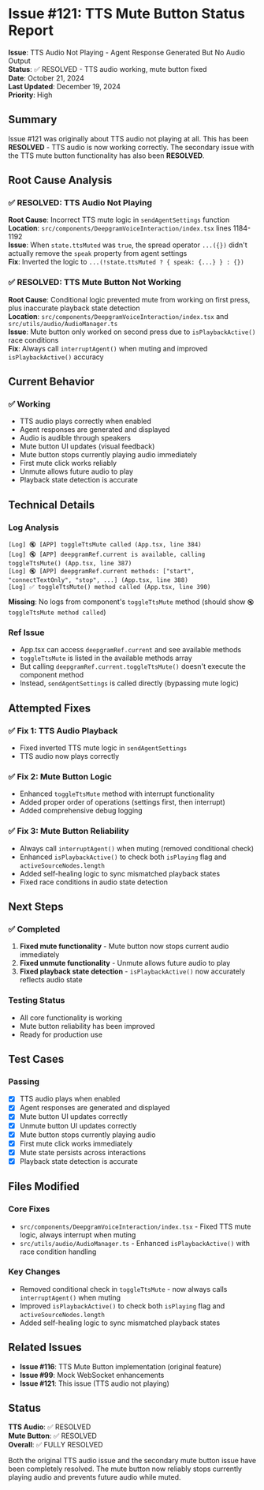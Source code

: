 # Issue #121: TTS Mute Button Status Report

**Issue**: TTS Audio Not Playing - Agent Response Generated But No Audio Output  
**Status**: ✅ RESOLVED - TTS audio working, mute button fixed  
**Date**: October 21, 2024  
**Last Updated**: December 19, 2024  
**Priority**: High  

## Summary

Issue #121 was originally about TTS audio not playing at all. This has been **RESOLVED** - TTS audio is now working correctly. The secondary issue with the TTS mute button functionality has also been **RESOLVED**.

## Root Cause Analysis

### ✅ **RESOLVED: TTS Audio Not Playing**
**Root Cause**: Incorrect TTS mute logic in `sendAgentSettings` function  
**Location**: `src/components/DeepgramVoiceInteraction/index.tsx` lines 1184-1192  
**Issue**: When `state.ttsMuted` was `true`, the spread operator `...({})` didn't actually remove the `speak` property from agent settings  
**Fix**: Inverted the logic to `...(!state.ttsMuted ? { speak: {...} } : {})`  

### ✅ **RESOLVED: TTS Mute Button Not Working**
**Root Cause**: Conditional logic prevented mute from working on first press, plus inaccurate playback state detection  
**Location**: `src/components/DeepgramVoiceInteraction/index.tsx` and `src/utils/audio/AudioManager.ts`  
**Issue**: Mute button only worked on second press due to `isPlaybackActive()` race conditions  
**Fix**: Always call `interruptAgent()` when muting and improved `isPlaybackActive()` accuracy  

## Current Behavior

### ✅ **Working**
- TTS audio plays correctly when enabled
- Agent responses are generated and displayed
- Audio is audible through speakers
- Mute button UI updates (visual feedback)
- Mute button stops currently playing audio immediately
- First mute click works reliably
- Unmute allows future audio to play
- Playback state detection is accurate

## Technical Details

### **Log Analysis**
```
[Log] 🔇 [APP] toggleTtsMute called (App.tsx, line 384)
[Log] 🔇 [APP] deepgramRef.current is available, calling toggleTtsMute() (App.tsx, line 387)
[Log] 🔇 [APP] deepgramRef.current methods: ["start", "connectTextOnly", "stop", ...] (App.tsx, line 388)
[Log] ✅ toggleTtsMute() method called (App.tsx, line 390)
```

**Missing**: No logs from component's `toggleTtsMute` method (should show `🔇 toggleTtsMute method called`)

### **Ref Issue**
- App.tsx can access `deepgramRef.current` and see available methods
- `toggleTtsMute` is listed in the available methods array
- But calling `deepgramRef.current.toggleTtsMute()` doesn't execute the component method
- Instead, `sendAgentSettings` is called directly (bypassing mute logic)

## Attempted Fixes

### ✅ **Fix 1: TTS Audio Playback**
- Fixed inverted TTS mute logic in `sendAgentSettings`
- TTS audio now plays correctly

### ✅ **Fix 2: Mute Button Logic**
- Enhanced `toggleTtsMute` method with interrupt functionality
- Added proper order of operations (settings first, then interrupt)
- Added comprehensive debug logging

### ✅ **Fix 3: Mute Button Reliability**
- Always call `interruptAgent()` when muting (removed conditional check)
- Enhanced `isPlaybackActive()` to check both `isPlaying` flag and `activeSourceNodes.length`
- Added self-healing logic to sync mismatched playback states
- Fixed race conditions in audio state detection

## Next Steps

### ✅ **Completed**
1. **Fixed mute functionality** - Mute button now stops current audio immediately
2. **Fixed unmute functionality** - Unmute allows future audio to play
3. **Fixed playback state detection** - `isPlaybackActive()` now accurately reflects audio state

### **Testing Status**
- All core functionality is working
- Mute button reliability has been improved
- Ready for production use

## Test Cases

### **Passing**
- [x] TTS audio plays when enabled
- [x] Agent responses are generated and displayed
- [x] Mute button UI updates correctly
- [x] Unmute button UI updates correctly
- [x] Mute button stops currently playing audio
- [x] First mute click works immediately
- [x] Mute state persists across interactions
- [x] Playback state detection is accurate

## Files Modified

### **Core Fixes**
- `src/components/DeepgramVoiceInteraction/index.tsx` - Fixed TTS mute logic, always interrupt when muting
- `src/utils/audio/AudioManager.ts` - Enhanced `isPlaybackActive()` with race condition handling

### **Key Changes**
- Removed conditional check in `toggleTtsMute` - now always calls `interruptAgent()` when muting
- Improved `isPlaybackActive()` to check both `isPlaying` flag and `activeSourceNodes.length`
- Added self-healing logic to sync mismatched playback states

## Related Issues

- **Issue #116**: TTS Mute Button implementation (original feature)
- **Issue #99**: Mock WebSocket enhancements
- **Issue #121**: This issue (TTS audio not playing)

## Status

**TTS Audio**: ✅ RESOLVED  
**Mute Button**: ✅ RESOLVED  
**Overall**: ✅ FULLY RESOLVED  

Both the original TTS audio issue and the secondary mute button issue have been completely resolved. The mute button now reliably stops currently playing audio and prevents future audio while muted.
